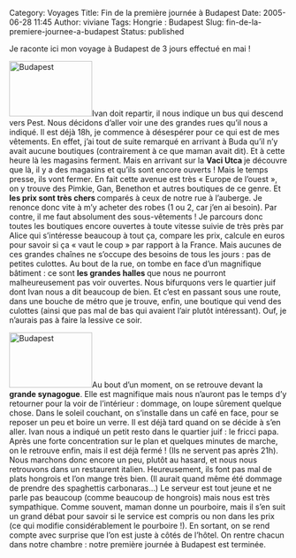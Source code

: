Category: Voyages
Title: Fin de la première journée à Budapest
Date: 2005-06-28 11:45
Author: viviane
Tags: Hongrie : Budapest
Slug: fin-de-la-premiere-journee-a-budapest
Status: published

Je raconte ici mon voyage à Budapest de 3 jours effectué en mai !

<img class="alignleft size-full wp-image-923" title="Budapest" src="http://www.viviane-voyages.com/wp-content/uploads/2005/06/12.jpg" alt="Budapest" width="150" height="100" />Ivan doit repartir, il nous indique un bus qui descend vers Pest. Nous décidons d’aller voir une des grandes rues qu’il nous a indiqué. Il est déjà 18h, je commence à désespérer pour ce qui est de mes vêtements. En effet, j’ai tout de suite remarqué en arrivant à Buda qu’il n’y avait aucune boutiques (contrairement à ce que maman avait dit). Et à cette heure là les magasins ferment. Mais en arrivant sur la <strong>Vaci Utca </strong>je découvre que là, il y a des magasins et qu’ils sont encore ouverts ! Mais le temps presse, ils vont fermer. En fait cette avenue est très « Europe de l’ouest », on y trouve des Pimkie, Gan, Benethon et autres boutiques de ce genre. Et<strong> les prix sont très chers </strong>comparés à ceux de notre rue à l’auberge. Je renonce donc vite à m’y acheter des robes (1 ou 2, car j’en ai besoin). Par contre, il me faut absolument des sous-vêtements ! Je parcours donc toutes les boutiques encore ouvertes à toute vitesse suivie de très près par Alice qui s’intéresse beaucoup à tout ça, compare les prix, calcule en euros pour savoir si ça « vaut le coup » par rapport à la France. Mais aucunes de ces grandes chaînes ne s’occupe des besoins de tous les jours : pas de petites culottes. Au bout de la rue, on tombe en face d’un magnifique bâtiment : ce sont <strong>les grandes halles </strong>que nous ne pourront malheureusement pas voir ouvertes. Nous bifurquons vers le quartier juif dont Ivan nous a dit beaucoup de bien. Et c’est en passant sous une route, dans une bouche de métro que je trouve, enfin, une boutique qui vend des culottes (ainsi que pas mal de bas qui avaient l’air plutôt intéressant). Ouf, je n’aurais pas à faire la lessive ce soir.

<img class="alignleft size-full wp-image-924" title="Budapest" src="http://www.viviane-voyages.com/wp-content/uploads/2005/06/22.jpg" alt="Budapest" width="150" height="100" />Au bout d’un moment, on se retrouve devant la <strong>grande synagogue</strong>. Elle est magnifique mais nous n’auront pas le temps d’y retourner pour la voir de l’intérieur : dommage, on loupe sûrement quelque chose. Dans le soleil couchant, on s’installe dans un café en face, pour se reposer un peu et boire un verre. Il est déjà tard quand on se décide à s’en aller. Ivan nous a indiqué un petit resto dans le quartier juif : le fricci papa. Après une forte concentration sur le plan et quelques minutes de marche, on le retrouve enfin, mais il est déjà fermé ! (Ils ne servent pas après 21h). Nous marchons donc encore un peu, plutôt au hasard, et nous nous retrouvons dans un restaurent italien. Heureusement, ils font pas mal de plats hongrois et l’on mange très bien. (Il aurait quand même été dommage de prendre des spaghettis carbonaras…) Le serveur est tout jeune et ne parle pas beaucoup (comme beaucoup de hongrois) mais nous est très sympathique. Comme souvent, maman donne un pourboire, mais il s’en suit un grand débat pour savoir si le service est compris ou non dans les prix (ce qui modifie considérablement le pourboire !). En sortant, on se rend compte avec surprise que l’on est juste à côtés de l’hôtel. On rentre chacun dans notre chambre : notre première journée à Budapest est terminée.